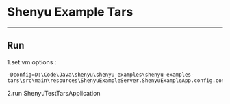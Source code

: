 # Shenyu Example Tars
***
## Run
1.set vm options :

```text
-Dconfig=D:\Code\Java\shenyu\shenyu-examples\shenyu-examples-tars\src\main\resources\ShenyuExampleServer.ShenyuExampleApp.config.conf
```

2.run ShenyuTestTarsApplication
